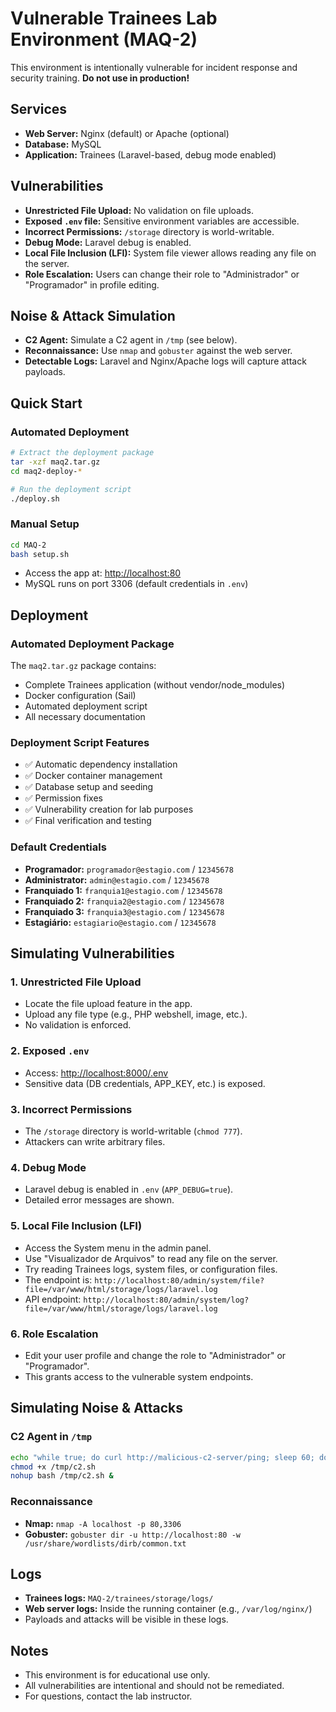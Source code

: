 # Vulnerable Trainees Lab Environment (MAQ-2)

This environment is intentionally vulnerable for incident response and security training. **Do not use in production!**

## Services
- **Web Server:** Nginx (default) or Apache (optional)
- **Database:** MySQL
- **Application:** Trainees (Laravel-based, debug mode enabled)

## Vulnerabilities
- **Unrestricted File Upload:** No validation on file uploads.
- **Exposed `.env` file:** Sensitive environment variables are accessible.
- **Incorrect Permissions:** `/storage` directory is world-writable.
- **Debug Mode:** Laravel debug is enabled.
- **Local File Inclusion (LFI):** System file viewer allows reading any file on the server.
- **Role Escalation:** Users can change their role to "Administrador" or "Programador" in profile editing.

## Noise & Attack Simulation
- **C2 Agent:** Simulate a C2 agent in `/tmp` (see below).
- **Reconnaissance:** Use `nmap` and `gobuster` against the web server.
- **Detectable Logs:** Laravel and Nginx/Apache logs will capture attack payloads.

## Quick Start

### Automated Deployment
```bash
# Extract the deployment package
tar -xzf maq2.tar.gz
cd maq2-deploy-*

# Run the deployment script
./deploy.sh
```

### Manual Setup
```bash
cd MAQ-2
bash setup.sh
```

- Access the app at: [http://localhost:80](http://localhost:80)
- MySQL runs on port 3306 (default credentials in `.env`)

## Deployment

### Automated Deployment Package
The `maq2.tar.gz` package contains:
- Complete Trainees application (without vendor/node_modules)
- Docker configuration (Sail)
- Automated deployment script
- All necessary documentation

### Deployment Script Features
- ✅ Automatic dependency installation
- ✅ Docker container management
- ✅ Database setup and seeding
- ✅ Permission fixes
- ✅ Vulnerability creation for lab purposes
- ✅ Final verification and testing

### Default Credentials
- **Programador:** `programador@estagio.com` / `12345678`
- **Administrator:** `admin@estagio.com` / `12345678`
- **Franquiado 1:** `franquia1@estagio.com` / `12345678`
- **Franquiado 2:** `franquia2@estagio.com` / `12345678`
- **Franquiado 3:** `franquia3@estagio.com` / `12345678`
- **Estagiário:** `estagiario@estagio.com` / `12345678`

## Simulating Vulnerabilities

### 1. Unrestricted File Upload
- Locate the file upload feature in the app.
- Upload any file type (e.g., PHP webshell, image, etc.).
- No validation is enforced.

### 2. Exposed `.env`
- Access: [http://localhost:8000/.env](http://localhost:8000/.env)
- Sensitive data (DB credentials, APP_KEY, etc.) is exposed.

### 3. Incorrect Permissions
- The `/storage` directory is world-writable (`chmod 777`).
- Attackers can write arbitrary files.

### 4. Debug Mode
- Laravel debug is enabled in `.env` (`APP_DEBUG=true`).
- Detailed error messages are shown.

### 5. Local File Inclusion (LFI)
- Access the System menu in the admin panel.
- Use "Visualizador de Arquivos" to read any file on the server.
- Try reading Trainees logs, system files, or configuration files.
- The endpoint is: `http://localhost:80/admin/system/file?file=/var/www/html/storage/logs/laravel.log`
- API endpoint: `http://localhost:80/admin/system/log?file=/var/www/html/storage/logs/laravel.log`

### 6. Role Escalation
- Edit your user profile and change the role to "Administrador" or "Programador".
- This grants access to the vulnerable system endpoints.

## Simulating Noise & Attacks

### C2 Agent in `/tmp`
```bash
echo "while true; do curl http://malicious-c2-server/ping; sleep 60; done" > /tmp/c2.sh
chmod +x /tmp/c2.sh
nohup bash /tmp/c2.sh &
```

### Reconnaissance
- **Nmap:** `nmap -A localhost -p 80,3306`
- **Gobuster:** `gobuster dir -u http://localhost:80 -w /usr/share/wordlists/dirb/common.txt`

## Logs
- **Trainees logs:** `MAQ-2/trainees/storage/logs/`
- **Web server logs:** Inside the running container (e.g., `/var/log/nginx/`)
- Payloads and attacks will be visible in these logs.

## Notes
- This environment is for educational use only.
- All vulnerabilities are intentional and should not be remediated.
- For questions, contact the lab instructor. 